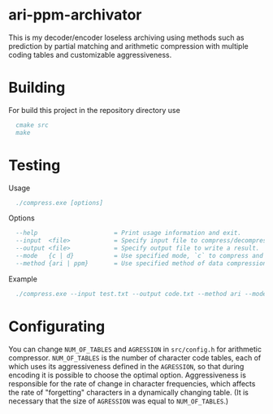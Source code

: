 # ari-ppm-archivator
This is my decoder/encoder loseless archiving using methods such as prediction by partial matching and arithmetic compression with multiple coding tables and customizable aggressiveness.
# Building
For build this project in the repository directory use
```bibtex
  cmake src
  make
```
# Testing
Usage
```bibtex
  ./compress.exe [options]
```
Options
```bibtex
  --help                     = Print usage information and exit.
  --input  <file>            = Specify input file to compress/decompress.
  --output <file>            = Specify output file to write a result.
  --mode   {c | d}           = Use specified mode, `c` to compress and `d` to decompress.
  --method {ari | ppm}       = Use specified method of data compression/decompression.
```
Example
```bibtex
  ./compress.exe --input test.txt --output code.txt --method ari --mode c
```
# Configurating
You can change ```NUM_OF_TABLES``` and ```AGRESSION``` in ```src/config.h``` for arithmetic compressor. ```NUM_OF_TABLES``` is the number of character code tables, each of which uses its aggressiveness defined in the ```AGRESSION```, so that during encoding it is possible to choose the optimal option. Aggressiveness is responsible for the rate of change in character frequencies, which affects the rate of "forgetting" characters in a dynamically changing table. (It is necessary that the size of ```AGRESSION``` was equal to ```NUM_OF_TABLES```.)
